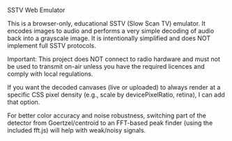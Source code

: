 SSTV Web Emulator

This is a browser-only, educational SSTV (Slow Scan TV) emulator. It encodes images to audio and performs a very simple decoding of audio back into a grayscale image. It is intentionally simplified and does NOT implement full SSTV protocols. 

Important: This project does NOT connect to radio hardware and must not be used to transmit on-air unless you have the required licences and comply with local regulations.

If you want the decoded canvases (live or uploaded) to always render at a specific CSS pixel density (e.g., scale by devicePixelRatio, retina), I can add that option.

For better color accuracy and noise robustness, switching part of the detector from Goertzel/centroid to an FFT-based peak finder (using the included fft.js) will help with weak/noisy signals.



